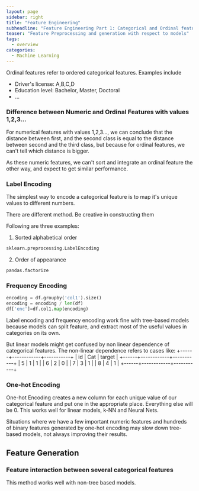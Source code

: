 ```yaml
---
layout: page
sidebar: right
title: "Feature Engineering"
subheadline: "Feature Engineering Part 1: Categorical and Ordinal features"
teaser: "Feature Preprocessing and generation with respect to models"
tags:
  - overview
categories:
  - Machine Learning
---
```


Ordinal features refer to ordered categorical features. Examples include 
* Driver's license: A,B,C,D
* Education level: Bachelor, Master, Doctoral
* ...

### Difference between Numeric and Ordinal Features with values 1,2,3...

For numerical features with values 1,2,3..., we can conclude that the distance between first, and the second class is equal to the distance between second and the third class, but because for ordinal features, we can't tell which distance is bigger. 

As these numeric features, we can't sort and integrate an ordinal feature the other way, and expect to get similar performance. 

### Label Encoding

The simplest way to encode a categorical feature is to map it's unique values to different numbers. 

There are different method. Be creative in constructing them

Following are three examples:

1. Sorted alphabetical order
```python
sklearn.preprocessing.LabelEncoding
```
2. Order of appearance
```python
pandas.factorize
```

### Frequency Encoding

```python
encoding = df.groupby('col1').size()
encoding = encoding / len(df)
df['enc']=df.col1.map(encoding)
```

Label encoding and frequency encoding work fine with tree-based models because models can split feature, and extract most of the useful values in categories on its own. 

But linear models might get confused by non linear dependence of categorical features. The non-linear dependence refers to cases like:
+------+------------+-----------+
| id   | Cat       | target    |
+------+------------+-----------+
| 5    | 1 | 1       |
| 6    | 2 | 0     |
| 7    | 3 | 1       |
| 8    | 4 | 1       |
+------+------------+-----------+

### One-hot Encoding

One-hot Encoding creates a new column for each unique value of our categorical feature and put one in the appropriate place. Everything else will be 0. This works well for linear models, k-NN and Neural Nets.

Situations where we have a few important numeric features and hundreds of binary features generated by one-hot encoding may slow down tree-based models, not always improving their results.

## Feature Generation

### Feature interaction between several categorical features

This method works well with non-tree based models.
